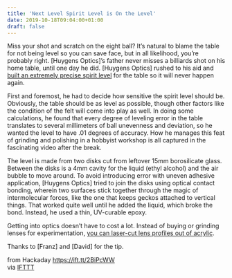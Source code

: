 ```yaml
---
title: 'Next Level Spirit Level is On the Level'
date: 2019-10-18T09:04:00+01:00
draft: false
---
```


Miss your shot and scratch on the eight ball? It’s natural to blame the table for not being level so you can save face, but in all likelihood, you’re probably right. \[Huygens Optics\]’s father never misses a billiards shot on his home table, until one day he did. \[Huygens Optics\] rushed to his aid and [built an extremely precise spirit level](https://www.youtube.com/watch?v=9oOR7t36HT4) for the table so it will never happen again.

First and foremost, he had to decide how sensitive the spirit level should be. Obviously, the table should be as level as possible, though other factors like the condition of the felt will come into play as well. In doing some calculations, he found that every degree of leveling error in the table translates to several millimeters of ball unevenness and deviation, so he wanted the level to have .01 degrees of accuracy. How he manages this feat of grinding and polishing in a hobbyist workshop is all captured in the fascinating video after the break.

The level is made from two disks cut from leftover 15mm borosilicate glass. Between the disks is a 4mm cavity for the liquid (ethyl alcohol) and the air bubble to move around. To avoid introducing error with uneven adhesive application, \[Huygens Optics\] tried to join the disks using optical contact bonding, wherein two surfaces stick together through the magic of intermolecular forces, like the one that keeps geckos attached to vertical things. That worked quite well until he added the liquid, which broke the bond. Instead, he used a thin, UV-curable epoxy.

Getting into optics doesn’t have to cost a lot. Instead of buying or grinding lenses for experimentation, [you can laser-cut lens profiles out of acrylic](https://hackaday.com/2016/06/14/low-cost-optics-bench-project-now-with-lasercut-optics/).

Thanks to \[Franz\] and \[David\] for the tip.

  
  
from Hackaday https://ift.tt/2BiPcWW  
via [IFTTT](https://ifttt.com/?ref=da&site=blogger)